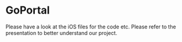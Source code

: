 # GoPortal

Please have a look at the iOS files for the code etc.
Please refer to the presentation to better understand our project.
